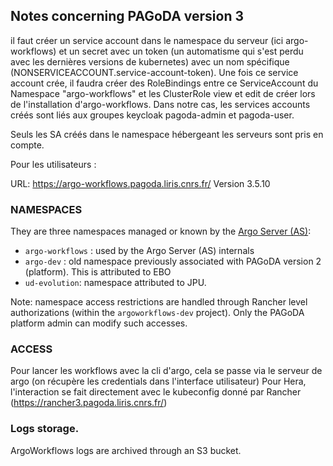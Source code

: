 
## Notes concerning PAGoDA version 3 

il faut créer un service account dans le namespace du serveur (ici argo-workflows) et un secret avec un token (un automatisme qui s'est perdu avec les dernières versions de kubernetes) avec un nom spécifique (NONSERVICEACCOUNT.service-account-token).
Une fois ce service account crée, il faudra créer des RoleBindings entre ce ServiceAccount du Namespace "argo-workflows" et les ClusterRole view et edit de créer lors de l'installation d'argo-workflows.
Dans notre cas, les services accounts créés sont liés aux groupes keycloak pagoda-admin et pagoda-user.

Seuls les SA créés dans le namespace hébergeant les serveurs sont pris en compte.

Pour les utilisateurs :

URL: https://argo-workflows.pagoda.liris.cnrs.fr/
Version 3.5.10

### NAMESPACES

They are three namespaces managed or known by the [Argo Server (AS)](https://argo-workflows.readthedocs.io/en/latest/argo-server/):

- `argo-workflows` : used by the Argo Server (AS) internals
- `argo-dev` : old namespace previously associated with PAGoDA version 2 (platform). 
  This is attributed to EBO  
- `ud-evolution`: namespace attributed to JPU.

Note: namespace access restrictions are handled through Rancher level authorizations (within the `argoworkflows-dev` project). Only the PAGoDA platform admin can modify such accesses.

### ACCESS
Pour lancer les workflows avec la cli d'argo, cela se passe via le serveur de argo (on récupère les credentials dans l'interface utilisateur)
Pour Hera, l'interaction se fait directement avec le kubeconfig donné par Rancher (https://rancher3.pagoda.liris.cnrs.fr/)

### Logs storage.

ArgoWorkflows logs are archived through an S3 bucket.

